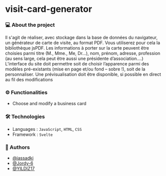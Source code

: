 # visit-card-generator
  
### 💻 About the project
Il s'agit de réaliser, avec stockage dans la base de données du navigateur, un générateur de carte de visite, au format PDF. Vous utiliserez pour cela la bibliothèque jsPDF. Les informations à porter sur la carte peuvent être choisies parmi titre (M., Mme., Me, Dr…), nom, prénom, adresse, profession
(au sens large, cela peut être aussi une présidente d’association….) L’interface du site doit permettre
soit de choisir l’apparence parmi des modèles pré-existants (mise en page et/ou fond – sobre !), soit de la personnaliser. Une prévisualisation doit être disponible, si possible en direct au fil des modifications

<!-- Website where you can choose and modify a business card. Project done in a group of 3 people. -->

### ⚙️ Functionalities
- Choose and modify a business card

### 🛠 Technologies
- Languages : `JavaScript`, `HTML`, `CSS`
- Framework : `Svelte`

<!-- ## 🌐 Website -->
<!-- **[Planning Eplucheurs](https://www.projet-web-training.ovh/licence11/MongoDB/PLANNING_MONGODB/)** -->

<!-- ## 💻 Screens/Demo -->
<!-- ![Demo](https://github.com/brunosllz/visit-card-generator/blob/main/src/assets/github-cover.png) -->

### 👤 Authors
- [@iassadki](https://github.com/iassadki)
- [@Jordy-6](https://github.com/Jordy-6)
- [@YILDIZ17](https://github.com/YILDIZ17)

